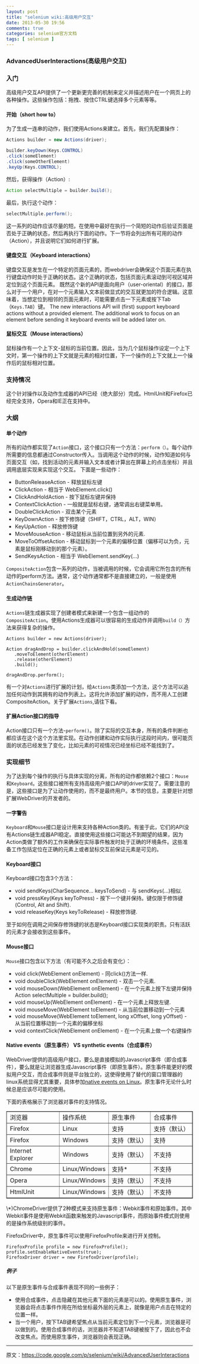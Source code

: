 ```yaml
---
layout: post
title: "selenium wiki:高级用户交互"
date: 2013-05-30 19:56
comments: true
categories: selenium官方文档
tags: [ selenium ]
---
```

### AdvancedUserInteractions(高级用户交互)
### 入门
高级用户交互API提供了一个更新更完善的机制来定义并描述用户在一个网页上的各种操作。这些操作包括：拖拽、按住CTRL键选择多个元素等等。
#### 开始（short how to）
为了生成一连串的动作，我们使用Actions来建立。首先，我们先配置操作：

```java
Actions builder = new Actions(driver);

builder.keyDown(Keys.CONTROL)
.click(someElement)
.click(someOtherElement)
.keyUp(Keys.CONTROL);
```
然后，获得操作（Action）:

```java
Action selectMultiple = builder.build();
```
最后，执行这个动作：

```java
selectMultiple.perform();
```
这一系列的动作应该尽量的短。在使用中最好在执行一个简短的动作后验证页面是否处于正确的状态，然后再执行下面的动作。下一节将会列出所有可用的动作（Action），并且说明它们如何进行扩展。
<!--more-->

#### 键盘交互（Keyboard interactions）
键盘交互是发生在一个特定的页面元素的，而webdriver会确保这个页面元素在执行键盘动作时处于正确的状态。这个正确的状态，包括页面元素滚动到可视区域并定位到这个页面元素。
既然这个新的API是面向用户（user-oriental）的接口，那么对于一个用户，在对一个元素输入文本前做显式的交互就更加的符合逻辑。这意味着，当想定位到相邻的页面元素时，可能需要点击一下元素或按下Tab（`Keys.TAB`）键。
The new interactions API will (first) support keyboard actions without a provided element. The additional work to focus on an element before sending it keyboard events will be added later on.
#### 鼠标交互（Mouse interactions）
鼠标操作有一个上下文-鼠标的当前位置。因此，当为几个鼠标操作设定一个上下文时，第一个操作的上下文就是元素的相对位置，下一个操作的上下文就上一个操作后的鼠标相对位置。
### 支持情况
这个针对操作以及动作生成器的API已经（绝大部分）完成。HtmlUnit和Firefox已经完全支持，Opera和IE正在支持中。
### 大纲
#### 单个动作
所有的动作都实现了`Action`接口，这个接口只有一个方法：`perform（）`。每个动作所需要的信息都通过Constructor传入。当调用这个动作的时候，动作知道如何与页面交互（如，找到活动的元素并输入文本或者计算出在屏幕上的点击坐标）并且调用底层实现来实现这个交互。
下面是一些动作：

- ButtonReleaseAction - 释放鼠标左键
- ClickAction - 相当于 WebElement.click()
- ClickAndHoldAction - 按下鼠标左键并保持
- ContextClickAction - 一般就是鼠标右键，通常调出右键菜单用。
- DoubleClickAction - 双击某个元素
- KeyDownAction - 按下修饰键（SHIFT，CTRL，ALT，WIN）
- KeyUpAction - 释放修饰键
- MoveMouseAction - 移动鼠标从当前位置到另外的元素.
- MoveToOffsetAction - 移动鼠标到一个元素的偏移位置（偏移可以为负，元素是鼠标刚移动到的那个元素）。
- SendKeysAction - 相当于 WebElement.sendKey(...)

`CompositeAction`包含一系列的动作，当被调用的时候，它会调用它所包含的所有动作的perform方法。通常，这个动作通常都不是直接建立的，一般是使用`ActionChainsGenerator`。
#### 生成动作链
`Actions`链生成器实现了创建者模式来新建一个包含一组动作的`CompositeAction`。使用Actions生成器可以很容易的生成动作并调用`build（）`方法来获得复杂的操作。

    Actions builder = new Actions(driver);
    
    Action dragAndDrop = builder.clickAndHold(someElement)
       .moveToElement(otherElement)
       .release(otherElement)
       .build();
    
    dragAndDrop.perform();
有一个对`Actions`进行扩展的计划，给`Actions`类添加一个方法，这个方法可以追加任何动作到其拥有的动作列表上。这将允许添加扩展的动作，而不用人工创建CompositeAction。关于扩展`Actions`,请往下看。
#### 扩展Action接口的指导
Action接口只有一个方法-`perform()`。除了实际的交互本身，所有的条件判断也都应该在这个这个方法里实现。在动作创建和动作实际执行这段时间内，很可能页面的状态已经发生了变化，比如元素的可视情况已经坐标已经不能找到了。
### 实现细节
为了达到每个操作的执行与具体实现的分离，所有的动作都依赖2个接口：`Mouse`和`Keyboard`。这些接口被所有支持高级用户接口API的driver实现了。需要注意的是，这些接口是为了让动作使用的，而不是最终用户。本节的信息，主要是针对想扩展WebDriver的开发者的。
#### 一字警告
`Keyboard`和`Mouse`接口是设计用来支持各种Action类的。有鉴于此，它们的API没有Actions链生成器API稳定。直接使用这些接口可能达不到期望的结果，因为Action类做了额外的工作来确保在实际事件触发时处于正确的环境条件。这些准备工作包括定位在正确的元素上或者鼠标交互前保证元素是可见的。
#### Keyboard接口
Keyboard接口包含3个方法：

- void sendKeys(CharSequence... keysToSend) - 与 sendKeys(...)相似.
- void pressKey(Keys keyToPress) - 按下一个键并保持。键仅限于修饰键(Control, Alt and Shift).
- void releaseKey(Keys keyToRelease) - 释放修饰键.

至于如何在调用之间保存修饰键的状态是Keyboard接口实现类的职责。只有活跃的元素才会接收到这些事件。
#### Mouse接口
`Mouse`接口包含以下方法（有可能不久之后会有变化）：

- void click(WebElement onElement) - 同click()方法一样.
- void doubleClick(WebElement onElement) - 双击一个元素.
- void mouseDown(WebElement onElement) - 在一个元素上按下左键并保持
Action selectMultiple = builder.build();
- void mouseUp(WebElement onElement) - 在一个元素上释放左键.
- void mouseMove(WebElement toElement) - 从当前位置移动到一个元素
- void mouseMove(WebElement toElement, long xOffset, long yOffset) - 从当前位置移动到一个元素的偏移坐标
- void contextClick(WebElement onElement) - 在一个元素上做一个右键操作

#### Native events（原生事件） VS synthetic events（合成事件）
WebDriver提供的高级用户接口，要么是直接模拟的Javascript事件（即合成事件），要么就是让浏览器生成Javascript事件（即原生事件）。原生事件能更好的模拟用户交互，而合成事件则是平台独立的，这使得使用了替代的窗口管理器的linux系统显得尤其重要，具体参加[native events on Linux](https://code.google.com/p/selenium/wiki/NativeEventsOnLinux)。原生事件无论什么时候总是应该尽可能的使用。

下面的表格展示了浏览器对事件的支持情况。
<table border="1px">
<tr>
<td>浏览器</td><td>操作系统</td><td>原生事件</td><td>合成事件</td>
</tr>
<tr>
<td>Firefox</td><td>Linux</td><td>支持</td><td>支持（默认）</td>
</tr>
<tr>
<td>Firefox</td><td>Windows</td><td>支持（默认）</td><td>支持</td>
</tr>
<tr>
<td>Internet Explorer</td><td>Windows</td><td>支持（默认）</td><td>不支持</td>
</tr>
<tr>
<td>Chrome</td><td>Linux/Windows</td><td>支持*</td><td>不支持</td>
</tr>
<tr>
<td>Opera</td><td>Linux/Windows</td><td>支持（默认）</td><td>不支持</td>
</tr>
<tr>
<td>HtmlUnit</td><td>Linux/Windows</td><td>支持（默认）</td><td>不支持</td>
</tr>
</table>
\*)ChromeDriver提供了2种模式来支持原生事件：Webkit事件和原始事件。其中Webkit事件是使用Webkit函数来触发的Javascript事件，而原始事件模式则使用的是操作系统级别的事件。

FirefoxDriver中，原生事件可以使用FirefoxProfile来进行开关控制。

    FirefoxProfile profile = new FirefoxProfile();
    profile.setEnableNativeEvents(true);
    FirefoxDriver driver = new FirefoxDriver(profile);
##### 例子
以下是原生事件与合成事件表现不同的一些例子：

- 使用合成事件，点击隐藏在其他元素下面的元素是可以的。使用原生事件，浏览器会将点击事件作用在所给坐标最外层的元素上，就像是用户点击在特定的位置一样。
- 当一个用户，按下TAB键希望焦点从当前元素定位到下一个元素，浏览器是可以做到的。使用合成事件的话，浏览器并不知道TAB键被按下了，因此也不会改变焦点。而使用原生事件，浏览器则会表现正确。

---
原文：<https://code.google.com/p/selenium/wiki/AdvancedUserInteractions>
